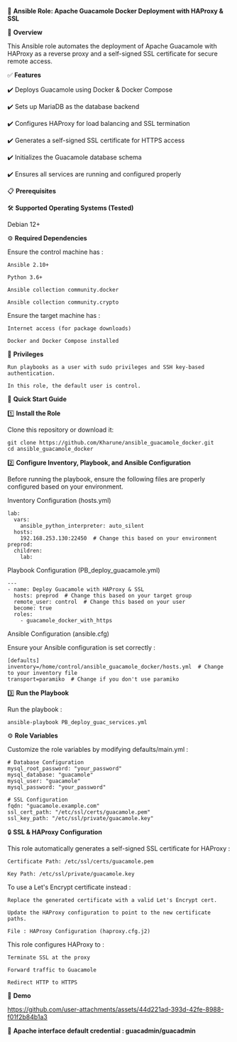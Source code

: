 🚀 **Ansible Role: Apache Guacamole Docker Deployment with HAProxy & SSL**

📌 **Overview**

This Ansible role automates the deployment of Apache Guacamole with HAProxy as a reverse proxy and a self-signed SSL certificate for secure remote access.

✅ **Features**

✔️ Deploys Guacamole using Docker & Docker Compose

✔️ Sets up MariaDB as the database backend

✔️ Configures HAProxy for load balancing and SSL termination

✔️ Generates a self-signed SSL certificate for HTTPS access

✔️ Initializes the Guacamole database schema

✔️ Ensures all services are running and configured properly

📋 **Prerequisites**

🛠 **Supported Operating Systems (Tested)**

Debian 12+

⚙️ **Required Dependencies**

  Ensure the control machine has :
  
    Ansible 2.10+
  
    Python 3.6+
  
    Ansible collection community.docker
  
    Ansible collection community.crypto
  
  Ensure the target machine has :
  
    Internet access (for package downloads)
  
    Docker and Docker Compose installed

🔑 **Privileges**

    Run playbooks as a user with sudo privileges and SSH key-based authentication.
    
    In this role, the default user is control.

🚀 **Quick Start Guide**

1️⃣ **Install the Role**

Clone this repository or download it:

    git clone https://github.com/Kharune/ansible_guacamole_docker.git
    cd ansible_guacamole_docker

2️⃣ **Configure Inventory, Playbook, and Ansible Configuration**

Before running the playbook, ensure the following files are properly configured based on your environment.

Inventory Configuration (hosts.yml)

    lab:
      vars:
        ansible_python_interpreter: auto_silent
      hosts:
        192.168.253.130:22450  # Change this based on your environment
    preprod:
      children:
        lab:

Playbook Configuration (PB_deploy_guacamole.yml)

    ---
    - name: Deploy Guacamole with HAProxy & SSL
      hosts: preprod  # Change this based on your target group
      remote_user: control  # Change this based on your user
      become: true
      roles:
        - guacamole_docker_with_https

Ansible Configuration (ansible.cfg)

Ensure your Ansible configuration is set correctly :

    [defaults]
    inventory=/home/control/ansible_guacamole_docker/hosts.yml  # Change to your inventory file
    transport=paramiko  # Change if you don't use paramiko

3️⃣ **Run the Playbook**

Run the playbook :

    ansible-playbook PB_deploy_guac_services.yml

⚙️ **Role Variables**

Customize the role variables by modifying defaults/main.yml :

    # Database Configuration
    mysql_root_password: "your_password"
    mysql_database: "guacamole"
    mysql_user: "guacamole"
    mysql_password: "your_password"
    
    # SSL Configuration
    fqdn: "guacamole.example.com"
    ssl_cert_path: "/etc/ssl/certs/guacamole.pem"
    ssl_key_path: "/etc/ssl/private/guacamole.key"

🔒 **SSL & HAProxy Configuration**

This role automatically generates a self-signed SSL certificate for HAProxy :

    Certificate Path: /etc/ssl/certs/guacamole.pem
    
    Key Path: /etc/ssl/private/guacamole.key

To use a Let's Encrypt certificate instead :

    Replace the generated certificate with a valid Let's Encrypt cert.
    
    Update the HAProxy configuration to point to the new certificate paths.

    File : HAProxy Configuration (haproxy.cfg.j2)

This role configures HAProxy to :

    Terminate SSL at the proxy
    
    Forward traffic to Guacamole
    
    Redirect HTTP to HTTPS

🥑 **Demo**



https://github.com/user-attachments/assets/44d221ad-393d-42fe-8988-f01f2b84b1a3



🥑 **Apache interface default credential : guacadmin/guacadmin**
